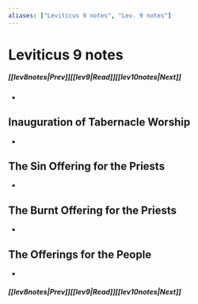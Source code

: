 ```yaml
---
aliases: ["Leviticus 9 notes", "Lev. 9 notes"]
---
```

# Leviticus 9 notes
##### <span class=arrow-left></span>[[lev8notes|Prev]]<span class=navigation-separator></span>[[lev9|Read]]<span class=navigation-separator></span>[[lev10notes|Next]]<span class=arrow-right></span>
- 
## Inauguration of Tabernacle Worship
- 
## The Sin Offering for the Priests
- 
## The Burnt Offering for the Priests
- 
## The Offerings for the People
- 
##### <span class=arrow-left></span>[[lev8notes|Prev]]<span class=navigation-separator></span>[[lev9|Read]]<span class=navigation-separator></span>[[lev10notes|Next]]<span class=arrow-right></span>